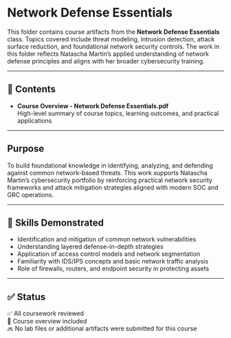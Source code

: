 # Network Defense Essentials

This folder contains course artifacts from the **Network Defense Essentials** class. Topics covered include threat modeling, intrusion detection, attack surface reduction, and foundational network security controls. The work in this folder reflects Natascha Martin’s applied understanding of network defense principles and aligns with her broader cybersecurity training.

---

## 📄 Contents

- **Course Overview - Network Defense Essentials.pdf**  
  High-level summary of course topics, learning outcomes, and practical applications

---

## Purpose

To build foundational knowledge in identifying, analyzing, and defending against common network-based threats. This work supports Natascha Martin’s cybersecurity portfolio by reinforcing practical network security frameworks and attack mitigation strategies aligned with modern SOC and GRC operations.

---

## 🔐 Skills Demonstrated

- Identification and mitigation of common network vulnerabilities  
- Understanding layered defense-in-depth strategies  
- Application of access control models and network segmentation  
- Familiarity with IDS/IPS concepts and basic network traffic analysis  
- Role of firewalls, routers, and endpoint security in protecting assets

---

## ✅ Status

✅ All coursework reviewed  
📁 Course overview included  
🔜 No lab files or additional artifacts were submitted for this course
